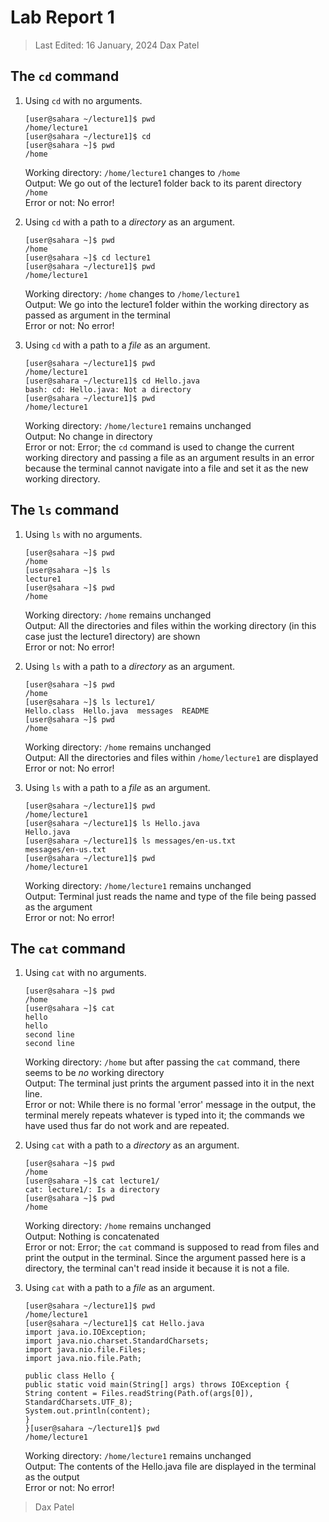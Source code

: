 # Lab Report 1
> Last Edited: 16 January, 2024
> Dax Patel

## The `cd` command

1. Using `cd` with no arguments.  
   
   ```
   [user@sahara ~/lecture1]$ pwd
   /home/lecture1
   [user@sahara ~/lecture1]$ cd
   [user@sahara ~]$ pwd
   /home
   ```
   Working directory: `/home/lecture1` changes to `/home`  
   Output: We go out of the lecture1 folder back to its parent directory `/home`  
   Error or not: No error!  
   
2. Using `cd` with a path to a *directory* as an argument.  
   
   ```
   [user@sahara ~]$ pwd
   /home
   [user@sahara ~]$ cd lecture1
   [user@sahara ~/lecture1]$ pwd
   /home/lecture1
   ```
   Working directory: `/home` changes to `/home/lecture1`  
   Output: We go into the lecture1 folder within the working directory as passed as argument in the terminal  
   Error or not: No error!  
   
3. Using `cd` with a path to a *file* as an argument.  
   
   ```
   [user@sahara ~/lecture1]$ pwd
   /home/lecture1
   [user@sahara ~/lecture1]$ cd Hello.java
   bash: cd: Hello.java: Not a directory
   [user@sahara ~/lecture1]$ pwd
   /home/lecture1
   ```
   Working directory: `/home/lecture1` remains unchanged  
   Output: No change in directory  
   Error or not: Error; the `cd` command is used to change the current working directory and passing a file as an argument results in an error because the terminal cannot navigate into a file and set it as the new working directory.  

## The `ls` command

1. Using `ls` with no arguments.  
   
   ```
   [user@sahara ~]$ pwd
   /home
   [user@sahara ~]$ ls
   lecture1
   [user@sahara ~]$ pwd
   /home
   ```
   Working directory: `/home` remains unchanged  
   Output: All the directories and files within the working directory (in this case just the lecture1 directory) are shown  
   Error or not: No error!  
   
2. Using `ls` with a path to a *directory* as an argument.  
   
   ```
   [user@sahara ~]$ pwd
   /home
   [user@sahara ~]$ ls lecture1/
   Hello.class  Hello.java  messages  README
   [user@sahara ~]$ pwd
   /home
   ```
   Working directory: `/home` remains unchanged  
   Output: All the directories and files within `/home/lecture1` are displayed  
   Error or not: No error!  
   
3. Using `ls` with a path to a *file* as an argument.  
   
   ```
   [user@sahara ~/lecture1]$ pwd
   /home/lecture1
   [user@sahara ~/lecture1]$ ls Hello.java
   Hello.java
   [user@sahara ~/lecture1]$ ls messages/en-us.txt 
   messages/en-us.txt
   [user@sahara ~/lecture1]$ pwd
   /home/lecture1
   ```
   Working directory: `/home/lecture1` remains unchanged  
   Output: Terminal just reads the name and type of the file being passed as the argument  
   Error or not: No error!  

## The `cat` command

1. Using `cat` with no arguments.  
   
   ```
   [user@sahara ~]$ pwd
   /home
   [user@sahara ~]$ cat
   hello
   hello
   second line
   second line
   ```
   Working directory: `/home` but after passing the `cat` command, there seems to be *no* working directory  
   Output: The terminal just prints the argument passed into it in the next line.  
   Error or not: While there is no formal 'error' message in the output, the terminal merely repeats whatever is typed into it; the commands we have used thus far do not work and are repeated.  
   
2. Using `cat` with a path to a *directory* as an argument.  
   
   ```
   [user@sahara ~]$ pwd
   /home
   [user@sahara ~]$ cat lecture1/
   cat: lecture1/: Is a directory
   [user@sahara ~]$ pwd
   /home
   ```
   Working directory: `/home` remains unchanged  
   Output: Nothing is concatenated  
   Error or not: Error; the `cat` command is supposed to read from files and print the output in the terminal. Since the argument passed here is a directory, the terminal can't read inside it because it is not a file.  
   
3. Using `cat` with a path to a *file* as an argument.  
   
   ```
   [user@sahara ~/lecture1]$ pwd
   /home/lecture1
   [user@sahara ~/lecture1]$ cat Hello.java
   import java.io.IOException;
   import java.nio.charset.StandardCharsets;
   import java.nio.file.Files;
   import java.nio.file.Path;
   
   public class Hello {
   public static void main(String[] args) throws IOException {
   String content = Files.readString(Path.of(args[0]), StandardCharsets.UTF_8);    
   System.out.println(content);
   }
   }[user@sahara ~/lecture1]$ pwd
   /home/lecture1
   ```
   Working directory: `/home/lecture1` remains unchanged  
   Output: The contents of the Hello.java file are displayed in the terminal as the output  
   Error or not: No error!
>Dax Patel
